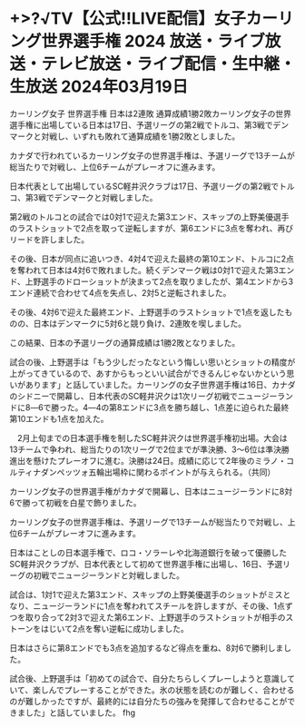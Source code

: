 <h1>+>?√TV【公式!!LIVE配信】女子カーリング世界選手権 2024 放送・ライブ放送・テレビ放送・ライブ配信・生中継・生放送 2024年03月19日</h1>
カーリング女子 世界選手権 日本は2連敗 通算成績1勝2敗カーリング女子の世界選手権に出場している日本は17日、予選リーグの第2戦でトルコ、第3戦でデンマークと対戦し、いずれも敗れて通算成績を1勝2敗としました。

カナダで行われているカーリング女子の世界選手権は、予選リーグで13チームが総当たりで対戦し、上位6チームがプレーオフに進みます。

日本代表として出場しているSC軽井沢クラブは17日、予選リーグの第2戦でトルコ、第3戦でデンマークと対戦しました。

第2戦のトルコとの試合では0対1で迎えた第3エンド、スキップの上野美優選手のラストショットで2点を取って逆転しますが、第6エンドに3点を奪われ、再びリードを許しました。

その後、日本が同点に追いつき、4対4で迎えた最終の第10エンド、トルコに2点を奪われて日本は4対6で敗れました。続くデンマーク戦は0対1で迎えた第3エンド、上野選手のドローショットが決まって2点を取りましたが、第4エンドから3エンド連続で合わせて4点を失点し、2対5と逆転されました。

その後、4対6で迎えた最終エンド、上野選手のラストショットで1点を返したものの、日本はデンマークに5対6と競り負け、2連敗を喫しました。

この結果、日本の予選リーグの通算成績は1勝2敗となりました。

試合の後、上野選手は「もう少しだったなという悔しい思いとショットの精度が上がってきているので、あすからもっといい試合ができるんじゃないかという思いがあります」と話していました。カーリングの女子世界選手権は16日、カナダのシドニーで開幕し、日本代表のSC軽井沢クは1次リーグ初戦でニュージーランドに8―6で勝った。4―4の第8エンドに3点を勝ち越し、1点差に迫られた最終第10エンドも1点を加えた。

　2月上旬までの日本選手権を制したSC軽井沢クは世界選手権初出場。大会は13チームで争われ、総当たりの1次リーグで2位までが準決勝、3～6位は準決勝進出を懸けたプレーオフに進む。決勝は24日。成績に応じて2年後のミラノ・コルティナダンペッツォ五輪出場枠に関わるポイントが与えられる。（共同）

カーリング女子の世界選手権がカナダで開幕し、日本はニュージーランドに8対6で勝って初戦を白星で飾りました。

カーリング女子の世界選手権は、予選リーグで13チームが総当たりで対戦し、上位6チームがプレーオフに進みます。

日本はことしの日本選手権で、ロコ・ソラーレや北海道銀行を破って優勝したSC軽井沢クラブが、日本代表として初めて世界選手権に出場し、16日、予選リーグの初戦でニュージーランドと対戦しました。

試合は、1対1で迎えた第3エンド、スキップの上野美優選手のショットがミスとなり、ニュージーランドに1点を奪われてスチールを許しますが、その後、1点ずつを取り合って2対3で迎えた第6エンド、上野選手のラストショットが相手のストーンをはじいて2点を奪い逆転に成功しました。

日本はさらに第8エンドでも3点を追加するなど得点を重ね、8対6で勝利しました。

試合後、上野選手は「初めての試合で、自分たちらしくプレーしようと意識していて、楽しんでプレーすることができた。氷の状態を読むのが難しく、合わせるのが難しかったですが、最終的には自分たちの強みを発揮して合わせることができました」と話していました。 fhg
